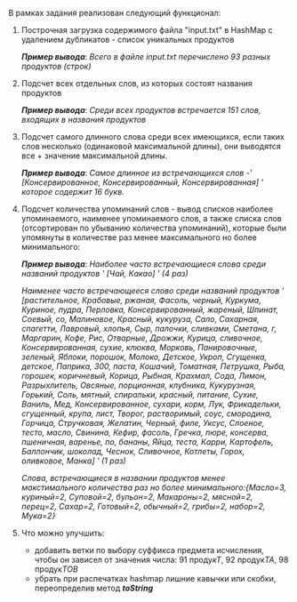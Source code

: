 В рамках задания реализован следующий функционал:

1. Построчная загрузка содержимого файла "input.txt" в HashMap с удалением дубликатов - список уникальных продуктов
    
   ***Пример вывода***:
    *Всего в файле input.txt перечислено 93 разных продуктов (строк)*


2. Подсчет всех отдельных слов, из которых состоят названия продуктов
   
   ***Пример вывода***:
    *Среди всех продуктов встречается 151 слов, входящих в названия продуктов* 



3. Подсчет  самого длинного слова среди всех имеющихся, если таких слов несколько (одинаковой максимальной длины), они выводятся все + значение максимальной длины.
   
     ***Пример вывода***:
    *Самое длинное из встречающихся слов -' [Консервированное, Консервированный, Консервированная] ' которое содержит 16 букв.*

4. Подсчет количества упоминаний слов  - вывод списков наиболее упоминаемого, наименее упоминаемого слов, а также списка слов (отсортирован по убыванию количества упоминаний), которые были упомянуты в количестве раз менее максимального но более минимального:

    
    ***Пример вывода***: 
    *Наиболее часто встречающиеся слова среди названий продуктов ' [Чай, Какао] ' (4 раз)*

    *Наименее часто встречающееся слово среди названий продуктов ' [растительное, Крабовые, ржаная, Фасоль, черный, Куркума, Куриное, пудра, Перловка, Консервированный, жареный, Шпинат, Соевый, со, Малиновое, Красный, кукуруза, Сало, Сахарная, спагетти, Лавровый, хлопья, Сыр, палочки, сливками, Сметана, г, Маргарин, Кофе, Рис, Отварные, Дрожжи, Курица, сливочное, Консервированная, сухие, клюква, Морковь, Панировочные, зеленый, Яблоки, порошок, Молоко, Детское, Укроп, Сгущенка, детское, Паприка, 300, паста, Кошачий, Томатная, Петрушка, Рыба, горошек, коричневый, Корица, Рыбная, Крахмал, Сода, Лимон, Разрыхлитель, Овсяные, порционная, клубника, Кукурузная, Горький, Соль, мятный, спиральки, красный, питание, Сухие, Ваниль, Мед, Консервированное, сухари, корм, Лук, Фрикадельки, сгущенный, крупа, лист, Творог, растворимый, соус, смородина, Горчица, Стручковая, Желатин, Черный, филе, Уксус, Слоеное, тесто, масло, Свинина, Кефир, фасоль, Гречка, пюре, консерва, пшеничная, варенье, по, бананы, Яйца, теста, Карри, Картофель, Баллончик, шоколад, Чеснок, Сливочное, Котлеты, Горох, оливковое, Манка] ' (1 раз)*

    *Слова, встречающиеся в названии продуктов менее макстимального количества раз но более минимального:{Масло=3, куриный=2, Суповой=2, бульон=2, Макароны=2, мясной=2, перец=2, Сахар=2, Готовый=2, обычный=2, грибы=2, набор=2, Мука=2}*


5. Что можно улучшить:
     - добавить ветки по выбору суффикcа предмета исчисления, чтобы он зависел от значения чиcла:  91 проду*кТ*, 92 продук*ТА*, 98 продук*ТОВ*
     - убрать при распечатках hashmap лишние кавычки или скобки, переопределив метод ***toString***





